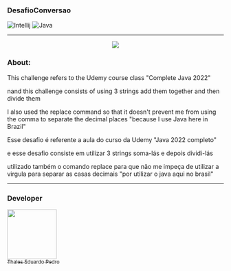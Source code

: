 ### DesafioConversao
![Intellij](https://img.shields.io/badge/IntelliJ_IDEA-000000.svg?style=for-the-badge&logo=intellij-idea&logoColor=white)
![Java](https://img.shields.io/badge/Java-ED8B00?style=for-the-badge&logo=openjdk&logoColor=white)

---

<p align="center">
<img src="https://img.shields.io/badge/Status-Complete-green20%25">
</p>

### About:

This challenge refers to the Udemy course class "Complete Java 2022"

nand this challenge consists of using 3 strings add them together and then divide them 

I also used the replace command so that it doesn't prevent me from using the comma to separate the decimal places "because I use Java here in Brazil"



Esse desafio é referente a aula do curso da Udemy "Java 2022 completo"

e esse desafio consiste em utilizar 3 strings soma-lás e depois dividi-lás

utilizado também o comando replace para que não me impeça de utilizar a virgula para separar as casas decimais "por utilizar o java aqui no brasil"

---

### Developer

 [<img loading="lazy" src="https://avatars.githubusercontent.com/u/89024257?v=4" width=115><br><sub>Thales Eduardo Pedro</sub>](https://github.com/thales32k0)
 
